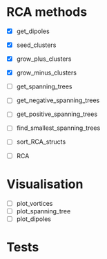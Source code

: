 # RCA methods
- [x] get_dipoles
- [x] seed_clusters
- [x] grow_plus_clusters
- [x] grow_minus_clusters
- [ ] get_spanning_trees
- [ ] get_negative_spanning_trees
- [ ] get_positive_spanning_trees
- [ ] find_smallest_spanning_trees
- [ ] sort_RCA_structs
- [ ] RCA


# Visualisation
- [ ] plot_vortices
- [ ] plot_spanning_tree
- [ ] plot_dipoles

# Tests
